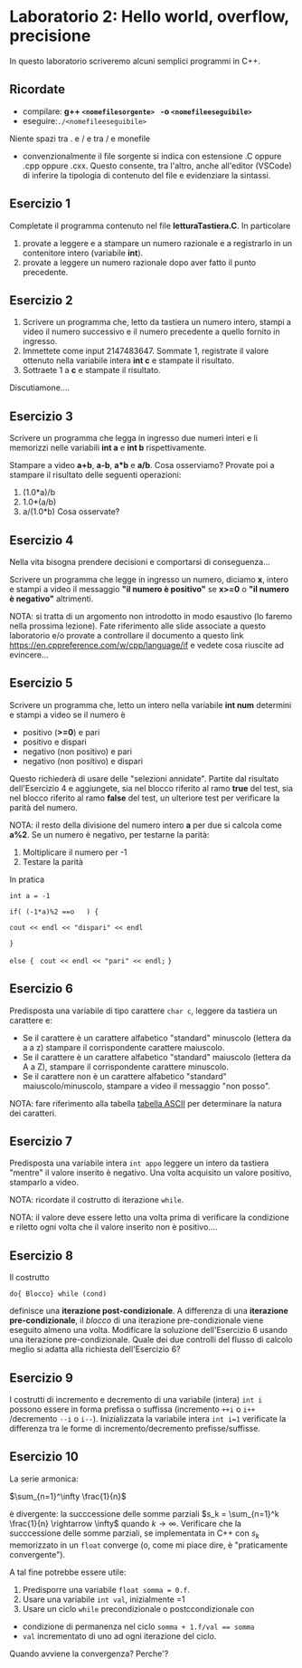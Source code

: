 # Laboratorio 2: Hello world, overflow, precisione

In questo laboratorio scriveremo alcuni semplici programmi in C++. 

## Ricordate
- compilare: __g++ `<nomefilesorgente> ` -o `<nomefileeseguibile> `__
- eseguire:` ./<nomefileeseguibile> `

Niente spazi tra . e / e tra / e monefile
- convenzionalmente il file sorgente si indica con estensione .C oppure .cpp oppure .cxx. Questo consente, tra l'altro, anche all'editor (VSCode) di inferire la tipologia di contenuto del file e evidenziare la sintassi.


## Esercizio 1

Completate il programma contenuto nel file __letturaTastiera.C__.
In particolare
1. provate a leggere e a stampare un numero razionale e a registrarlo in un contenitore intero (variabile __int__).
1. provate a leggere un numero razionale dopo aver fatto il punto precedente.

## Esercizio 2
1. Scrivere un programma che, letto da tastiera un numero intero, stampi a video il numero successivo e il numero precedente a quello fornito in ingresso.
1. Immettete come input 2147483647. Sommate 1, registrate il valore ottenuto nella variabile intera __int c__ e stampate il risultato.
1. Sottraete 1 a __c__ e stampate il risultato.

Discutiamone....

## Esercizio 3
Scrivere un programma che legga in ingresso due numeri interi e li memorizzi nelle variabili __int a__ e __int b__ rispettivamente.

Stampare a video __a+b__, __a-b__, __a*b__ e __a/b__. Cosa osserviamo? 
Provate poi a stampare il risultato delle seguenti operazioni:
1. (1.0*a)/b
2. 1.0*(a/b)
3. a/(1.0*b)
Cosa osservate?

## Esercizio 4

Nella vita bisogna prendere decisioni e comportarsi di conseguenza...

Scrivere un programma che legge in ingresso un numero, diciamo __x__, intero e stampi a video il messaggio __"il numero è positivo"__ se __x>=0__ o __"il numero è negativo"__ altrimenti.

NOTA: si tratta di un argomento non introdotto in modo esaustivo (lo faremo nella prossima lezione). Fate riferimento alle slide associate a questo laboratorio e/o provate a controllare il documento a questo link https://en.cppreference.com/w/cpp/language/if e vedete cosa riuscite ad evincere...

## Esercizio 5

Scrivere un programma che, letto un intero nella variabile __int num__ determini e stampi a video se il numero è 
- positivo (__>=0__) e pari
- positivo e dispari
- negativo (non positivo) e pari 
- negativo (non positivo) e dispari

Questo richiederà di usare delle "selezioni annidate". Partite dal risultato dell'Esercizio 4 e aggiungete, sia nel blocco riferito al ramo __true__ del test, sia nel blocco riferito al ramo __false__ del test, un ulteriore test per verificare la parità del numero. 

NOTA: il resto della divisione del numero intero __a__ per due si calcola come __a%2__. Se un numero è negativo, per testarne la parità: 

1. Moltiplicare il numero per -1
2. Testare la parità

In pratica 

`int a = -1`

`if( (-1*a)%2 ==o   ) {`

`cout << endl << "dispari" << endl`

`}`

`else { `
    `cout << endl << "pari" << endl;`
`}`
## Esercizio 6

Predisposta una variabile di tipo carattere `char c`, leggere da tastiera un carattere e:
- Se il carattere è un carattere alfabetico "standard" minuscolo (lettera da a a z) stampare il corrispondente carattere maiuscolo.
- Se il carattere è un carattere alfabetico "standard" maiuscolo (lettera da A a Z), stampare il corrispondente carattere minuscolo.
- Se il carattere non è un carattere alfabetico "standard" maiuscolo/minuscolo, stampare a video il messaggio "non posso".

NOTA: fare riferimento alla tabella  [tabella ASCII](https://www.w3schools.com/charsets/ref_html_ascii.asp) per determinare la natura dei caratteri. 

## Esercizio 7
Predisposta una variabile intera  `int appo` leggere un intero da tastiera "mentre" il valore inserito è negativo. Una volta acquisito un valore positivo, stamparlo a video.

NOTA: ricordate il costrutto di iterazione `while`. 

NOTA: il valore deve essere letto una volta prima di verificare la condizione e riletto ogni volta che il valore inserito non è positivo.... 

## Esercizio 8

Il costrutto 

`do{ Blocco} while (cond)`

definisce una __iterazione post-condizionale__. A differenza di una __iterazione pre-condizionale__, il _blocco_ di una iterazione pre-condizionale viene eseguito almeno una volta. Modificare la soluzione dell'Esercizio 6 usando una iterazione pre-condizionale. Quale dei due controlli del flusso di calcolo meglio si adatta alla richiesta dell'Esercizio 6? 

## Esercizio 9

I costrutti di incremento e decremento di una variabile (intera) `int i` possono essere in forma prefissa o suffissa (incremento `++i` o `i++` /decremento `--i` o `i--`). Inizializzata la variabile intera `int i=1` verificate la differenza tra le forme di incremento/decremento prefisse/suffisse.

## Esercizio 10

La serie armonica:

$\sum_{n=1}^\infty \frac{1}{n}$

è divergente: la succcessione delle somme parziali $s_k = \sum_{n=1}^k \frac{1}{n} \rightarrow \infty$ quando $k \to \infty$. Verificare che la succcessione delle somme parziali, se implementata in C++ con $s_k$ memorizzato in un `float` converge (o, come mi piace dire, è "praticamente convergente").

A tal fine potrebbe essere utile:

1.  Predisporre una variabile `float somma = 0.f`. 
2. Usare una variabile `int val`, inizialmente =1
3. Usare un ciclo `while` precondizionale o postccondizionale con 
-  condizione di permanenza nel ciclo `somma + 1.f/val == somma`
- `val` incrementato di uno ad ogni iterazione del ciclo.

Quando avviene la convergenza? Perche'?